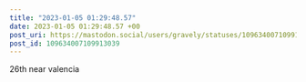 ```yaml
---
title: "2023-01-05 01:29:48.57"
date: 2023-01-05 01:29:48.57 +00
post_uri: https://mastodon.social/users/gravely/statuses/109634007109913039
post_id: 109634007109913039
---
```

26th near valencia



